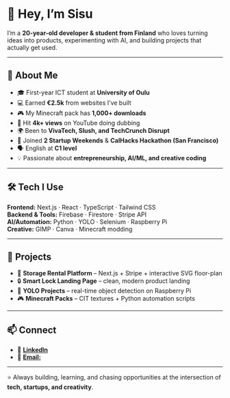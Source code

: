 # 👋 Hey, I’m Sisu  

I’m a **20-year-old developer & student from Finland** who loves turning ideas into products, experimenting with AI, and building projects that actually get used.  

---

## 🌟 About Me  

- 🎓 First-year ICT student at **University of Oulu**  
- 💻 Earned **€2.5k** from websites I’ve built  
- 🎮 My Minecraft pack has **1,000+ downloads**  
- 🎤 Hit **4k+ views** on YouTube doing dubbing  
- 🌍 Been to **VivaTech, Slush, and TechCrunch Disrupt**  
- 🚀 Joined **2 Startup Weekends** & **CalHacks Hackathon (San Francisco)**  
- 🗣️ English at **C1 level**  
- 💡 Passionate about **entrepreneurship, AI/ML, and creative coding**  

---

## 🛠️ Tech I Use  

**Frontend:** Next.js · React · TypeScript · Tailwind CSS  
**Backend & Tools:** Firebase · Firestore · Stripe API  
**AI/Automation:** Python · YOLO · Selenium · Raspberry Pi  
**Creative:** GIMP · Canva · Minecraft modding  

---

## 🚀 Projects  

- 🏢 **Storage Rental Platform** – Next.js + Stripe + interactive SVG floor-plan  
- 🔒 **Smart Lock Landing Page** – clean, modern product landing  
- 🧠 **YOLO Projects** – real-time object detection on Raspberry Pi  
- 🎮 **Minecraft Packs** – CIT textures + Python automation scripts  

---

## 📫 Connect  

- 💼 [**LinkedIn**](https://www.linkedin.com/in/sisu-kahilakoski-0226a1369/)  
- 📧 [**Email:**](sisu.kahilakoski@gmail.com)  

---

⭐ Always building, learning, and chasing opportunities at the intersection of **tech, startups, and creativity**.  
